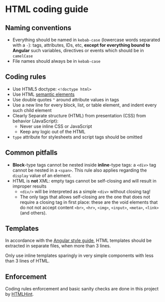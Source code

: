 # HTML coding guide

## Naming conventions

-   Everything should be named in `kebab-case` (lowercase words separated with a `-`): tags, attributes, IDs, etc,
    **except for everything bound to Angular** such variables, directives or events which should be in `camelCase`
-   File names should always be in `kebab-case`

## Coding rules

-   Use HTML5 doctype: `<!doctype html>`
-   Use HTML [semantic elements](https://developer.mozilla.org/docs/Web/HTML/Sections_and_Outlines_of_an_HTML5_document)
-   Use double quotes `"` around attribute values in tags
-   Use a new line for every block, list, or table element, and indent every such child element
-   Clearly Separate structure (HTML) from presentation (CSS) from behavior (JavaScript):
    -   Never use inline CSS or JavaScript
    -   Keep any logic out of the HTML
-   `type` attribute for stylesheets and script tags should be omitted

## Common pitfalls

-   **Block**-type tags cannot be nested inside **inline**-type tags: a `<div>` tag cannot be nested in a `<span>`.
    This rule also applies regarding the `display` value of an element.
-   HTML is **not** XML: empty tags cannot be self-closing and will result in improper results
    -   `<div/>` will be interpreted as a simple `<div>` without closing tag!
    -   The only tags that allows self-closing are the one that does not require a closing tag in first place:
        these are the void elements that do not not accept content `<br>`, `<hr>`, `<img>`, `<input>`, `<meta>`, `<link>`
        (and others).

## Templates

In accordance with the [Angular style guide](https://angular.io/guide/styleguide), HTML templates should be extracted in
separate files, when more than 3 lines.

Only use inline templates sparingly in very simple components with less than 3 lines of HTML.

## Enforcement

Coding rules enforcement and basic sanity checks are done in this project by [HTMLHint](http://htmlhint.com).
